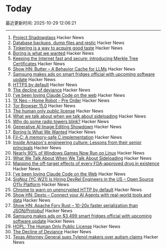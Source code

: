 # Today

最近更新时间: 2025-10-29 12:06:21

--- 
1. [Project Shadowglass](https://shadowglassgame.com) Hacker News
2. [Database backups, dump files and restic](https://strugglers.net/posts/2025/database-backups-dump-files-and-restic/) Hacker News
3. [Tinkering is a way to acquire good taste](https://seated.ro/blog/tinkering-a-lost-art) Hacker News
4. [Boring is what we wanted](https://512pixels.net/2025/10/boring-is-what-we-wanted/) Hacker News
5. [Keeping the Internet fast and secure: introducing Merkle Tree Certificates](https://blog.cloudflare.com/bootstrap-mtc/) Hacker News
6. [Show HN: Butter – A Behavior Cache for LLMs](https://www.butter.dev/) Hacker News
7. [Samsung makes ads on smart fridges official with upcoming software update](https://arstechnica.com/gadgets/2025/10/samsung-makes-ads-on-3499-smart-fridges-official-with-upcoming-software-update/) Hacker News
8. [HTTPS by default](https://security.googleblog.com/2025/10/https-by-default.html) Hacker News
9. [The decline of deviance](https://www.experimental-history.com/p/the-decline-of-deviance) Hacker News
10. [I've been loving Claude Code on the web](https://ben.page/claude-code-web) Hacker News
11. [1X Neo – Home Robot - Pre Order](https://www.1x.tech/order) Hacker News
12. [Tor Browser 15.0](https://blog.torproject.org/new-release-tor-browser-150/) Hacker News
13. [The human only public license](https://vanderessen.com/posts/hopl/) Hacker News
14. [What we talk about when we talk about sideloading](https://f-droid.org/2025/10/28/sideloading.html) Hacker News
15. [Why do some radio towers blink?](https://www.jeffgeerling.com/blog/2025/why-do-some-radio-towers-blink) Hacker News
16. [Generative AI Image Editing Showdown](https://genai-showdown.specr.net/image-editing) Hacker News
17. [Boring Is What We Wanted](https://512pixels.net/2025/10/boring-is-what-we-wanted/) Hacker News
18. [Fil-C: A memory-safe C implementation](https://lwn.net/SubscriberLink/1042938/658ade3768dd4758/) Hacker News
19. [Inside Amazon's engineering culture: Lessons from their senior principals](https://olshansky.substack.com/p/inside-amazons-engineering-culture) Hacker News
20. [Nearly 90% of Windows Games Now Run on Linux](https://www.tomshardware.com/software/linux/nearly-90-percent-of-windows-games-now-run-on-linux-latest-data-shows-as-windows-10-dies-gaming-on-linux-is-more-viable-than-ever) Hacker News
21. [What We Talk About When We Talk About Sideloading](https://f-droid.org/2025/10/28/sideloading.html) Hacker News
22. [Mapping the off-target effects of every FDA-approved drug in existence](https://www.owlposting.com/p/mapping-the-off-target-effects-of) Hacker News
23. [I've been loving Claude Code on the Web](https://ben.page/claude-code-web) Hacker News
24. [SigNoz (YC W21) Is Hiring DevRel Engineers in the US – Open Source O11y Platform](https://jobs.ashbyhq.com/SigNoz/8447522c-1163-48d0-8f55-fac25f64a0f3) Hacker News
25. [Chrome to warn on unencrypted HTTP by default](https://security.googleblog.com/2025/10/https-by-default.html) Hacker News
26. [Show HN: Dexto – Connect your AI Agents with real-world tools and data](https://github.com/truffle-ai/dexto) Hacker News
27. [Show HN: Apache Fory Rust – 10-20x faster serialization than JSON/Protobuf](https://fory.apache.org/blog/2025/10/29/fory_rust_versatile_serialization_framework/) Hacker News
28. [Samsung makes ads on $3,499 smart fridges official with upcoming software update](https://arstechnica.com/gadgets/2025/10/samsung-makes-ads-on-3499-smart-fridges-official-with-upcoming-software-update/) Hacker News
29. [HOPL: The Human Only Public License](https://vanderessen.com/posts/hopl/) Hacker News
30. [The Decline of Deviance](https://www.experimental-history.com/p/the-decline-of-deviance) Hacker News
31. [Texas Attorney General sues Tylenol makers over autism claims](https://www.bbc.com/news/articles/ce9d3n1r08do) Hacker News
